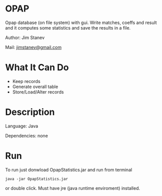 OPAP
====

Opap database (on file system) with gui. Write matches, coeffs and result and it computes some statistics and save the results in a file.

Author: Jim Stanev

Mail: jimstanev@gmail.com

What It Can Do
==============

* Keep records
* Generate overall table
* Store/Load/Alter records

Description
===========

Language: Java

Dependencies: none

Run
===

To run just donwload OpapStatistics.jar and run from terminal 

    java -jar OpapStatistics.jar
    
or double click. Must have jre (java runtime enviroment) installed.
